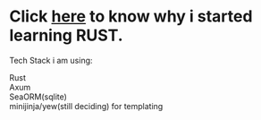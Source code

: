 # Click <a href="https://youtu.be/LDU_Txk06tM?t=66">here</a> to know why i started learning RUST.

Tech Stack i am using:<br>

Rust<br>
Axum<br>
SeaORM(sqlite)<br>
minijinja/yew(still deciding) for templating<br>



